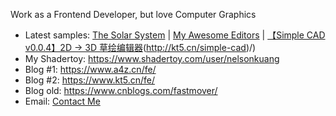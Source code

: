 Work as a Frontend Developer, but love Computer Graphics
- Latest samples: [The Solar System](https://www.kt5.cn/3d-world/) | [My Awesome Editors](https://www.kt5.cn/my-editor/) | [【Simple CAD v0.0.4】2D -> 3D 草绘编辑器]([https://www.kt5.cn/my-editor/])(http://kt5.cn/simple-cad)/)
- My Shadertoy: https://www.shadertoy.com/user/nelsonkuang
- Blog #1: https://www.a4z.cn/fe/
- Blog #2: https://www.kt5.cn/fe/
- Blog old: https://www.cnblogs.com/fastmover/
- Email: [Contact Me](mailto:kbl_1794@qq.com)
